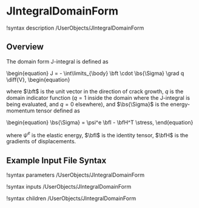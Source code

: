 # JIntegralDomainForm

!syntax description /UserObjects/JIntegralDomainForm

## Overview

The domain form J-integral is defined as

\begin{equation}
  J = - \int\limits_{\body} \bft \cdot \bs{\Sigma} \grad q \diff{V},
\begin{equation}

where $\bft$ is the unit vector in the direction of crack growth, $q$ is the domain indicator function ($q = 1$ inside the domain where the J-integral is being evaluated, and $q = 0$ elsewhere), and $\bs{\Sigma}$ is the energy-momentum tensor defined as

\begin{equation}
  \bs{\Sigma} = \psi^e \bfI - \bfH^T \stress,
\end{equation}

where $\psi^e$ is the elastic energy, $\bfI$ is the identity tensor, $\bfH$ is the gradients of displacements.

## Example Input File Syntax

!syntax parameters /UserObjects/JIntegralDomainForm

!syntax inputs /UserObjects/JIntegralDomainForm

!syntax children /UserObjects/JIntegralDomainForm
